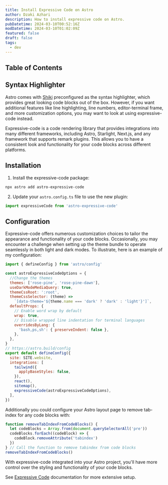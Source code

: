 ```yaml
---
title: Install Expressive Code on Astro
author: Dzaki Azhari
description: How to install expressive code on Astro.
pubDatetime: 2024-03-10T00:52:16Z
modDatetime: 2024-03-10T01:02:09Z
featured: false
draft: false
tags:
  - dev
---
```


## Table of Contents

## Syntax Highlighter

Astro comes with [Shiki](https://shiki.style) preconfigured as the syntax highlighter, which provides great looking code blocks out of the box. However, if you want additional features like line highlighting, line numbers, editor-terminal frame, and more customization options, you may want to look at using expressive-code instead.

Expressive-code is a code rendering library that provides integrations into many different frameworks, including Astro, Starlight, Next.js, and any framework that supports remark plugins. This allows you to have a consistent look and functionality for your code blocks across different platforms.

## Installation

1. Install the expressive-code package:

```bash
npx astro add astro-expressive-code
```

2. Update your `astro.config.ts` file to use the new plugin:

```js title="astro.config.ts"
import expressiveCode from 'astro-expressive-code'
```

## Configuration

Expressive-code offers numerous customization choices to tailor the appearance and functionality of your code blocks. Occasionally, you may encounter a challenge when setting up the theme bundle to operate seamlessly in both light and dark modes. To illustrate, here is an example of my configuration:

```js title="astro.config.ts"
import { defineConfig } from 'astro/config'

const astroExpressiveCodeOptions = {
  //Change the themes
  themes: ['rose-pine', 'rose-pine-dawn'],
  useDarkModeMediaQuery: true,
  themeCssRoot: ':root',
  themeCssSelector: (theme) =>
    `[data-theme='${theme.name === 'dark' ? 'dark' : 'light'}']`,
  defaultProps: {
    // Enable word wrap by default
    wrap: true,
    // Disable wrapped line indentation for terminal languages
    overridesByLang: {
      'bash,ps,sh': { preserveIndent: false },
    },
  },
}
// https://astro.build/config
export default defineConfig({
  site: SITE.website,
  integrations: [
    tailwind({
      applyBaseStyles: false,
    }),
    react(),
    sitemap(),
    expressiveCode(astroExpressiveCodeOptions),
  ],
})
```

Additionally you could configure your Astro layout page to remove tab-index for any code blocks with:

```js title="PostDetails.astro"
function removeTabIndexFromCodeBlocks() {
  let codeBlocks = Array.from(document.querySelectorAll('pre'))
  codeBlocks.forEach((codeBlock) => {
    codeBlock.removeAttribute('tabindex')
  })
} // Call the function to remove tabindex from code blocks
removeTabIndexFromCodeBlocks()
```

With expressive-code integrated into your Astro project, you'll have more control over the styling and functionality of your code blocks.

See [Expressive Code](https://expressive-code.com) documentation for more extensive setup.
